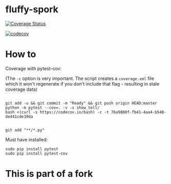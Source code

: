 # fluffy-spork

[![Coverage Status](https://coveralls.io/repos/github/gflaherty/fluffy-spork/badge.svg?branch=master)](https://coveralls.io/github/gflaherty/fluffy-spork?branch=master)

[![codecov](https://codecov.io/gh/gflaherty/fluffy-spork/branch/master/graph/badge.svg)](https://codecov.io/gh/gflaherty/fluffy-spork)

# How to
Coverage with pytest-cov:

(The `-c` option is very important. The script creates a `coverage.xml` file which it won't regenerate
if you don't include that flag - resulting in stale coverage data)
```

git add -u && git commit -m "Ready" && git push origin HEAD:master
python -m pytest --cov=. -v -s show_tell/
bash <(curl -s https://codecov.io/bash) -c -t 76a9880f-fb41-4aa4-b548-de441cde39da


```

```
git add "**/*.py"
```

Must have installed:
```
sudo pip install pytest
sudo pip install pytest-cov
```

# This is part of a fork


